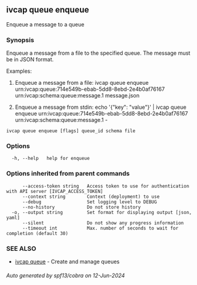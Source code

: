 ## ivcap queue enqueue

Enqueue a message to a queue

### Synopsis

Enqueue a message from a file to the specified queue. The message must be in JSON format.

Examples:
  1. Enqueue a message from a file:
     ivcap queue enqueue urn:ivcap:queue:714e549b-ebab-5dd8-8ebd-2e4b0af76167 urn:ivcap:schema:queue:message.1 message.json

  2. Enqueue a message from stdin:
     echo '{"key": "value"}' | ivcap queue enqueue urn:ivcap:queue:714e549b-ebab-5dd8-8ebd-2e4b0af76167 urn:ivcap:schema:queue:message.1 -


```
ivcap queue enqueue [flags] queue_id schema file
```

### Options

```
  -h, --help   help for enqueue
```

### Options inherited from parent commands

```
      --access-token string   Access token to use for authentication with API server [IVCAP_ACCESS_TOKEN]
      --context string        Context (deployment) to use
      --debug                 Set logging level to DEBUG
      --no-history            Do not store history
  -o, --output string         Set format for displaying output [json, yaml]
      --silent                Do not show any progress information
      --timeout int           Max. number of seconds to wait for completion (default 30)
```

### SEE ALSO

* [ivcap queue](ivcap_queue.md)	 - Create and manage queues

###### Auto generated by spf13/cobra on 12-Jun-2024
